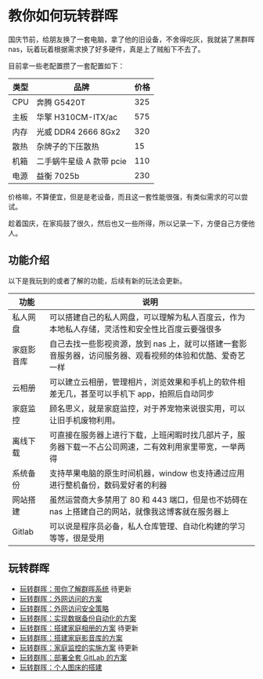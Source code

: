 # 教你如何玩转群晖

国庆节前，给朋友换了一套电脑，拿了他的旧设备，不舍得吃灰，我就装了黑群晖 nas，玩着玩着根据需求换了好多硬件，真是上了贼船下不去了。

目前拿一些老配置攒了一套配置如下：

| 类型 | 品牌                     | 价格 |
| ---- | ------------------------ | ---- |
| CPU  | 奔腾 G5420T              | 325  |
| 主板 | 华擎 H310CM-ITX/ac       | 575  |
| 内存 | 光威 DDR4 2666 8Gx2      | 320  |
| 散热 | 杂牌子的下压散热         | 15   |
| 机箱 | 二手蜗牛星级 A 款带 pcie | 110  |
| 电源 | 益衡 7025b               | 230  |

价格嘛，不算便宜，但是是老设备，而且这一套性能很强，有类似需求的可以尝试。

趁着国庆，在家捣鼓了很久，然后也又一些所得，所以记录一下，方便自己方便他人。

## 功能介绍

以下是我玩到的或者了解的功能，后续有新的玩法会更新。

| 功能       | 说明                                                                                                      |
| ---------- | --------------------------------------------------------------------------------------------------------- |
| 私人网盘   | 可以搭建自己的私人网盘，可以理解为私人百度云，作为本地私人存储，灵活性和安全性比百度云要强很多            |
| 家庭影音库 | 自己去找一些影视资源，放到 nas 上，就可以搭建一套影音服务器，访问服务器、观看视频的体验和优酷、爱奇艺一样 |
| 云相册     | 可以建立云相册，管理相片，浏览效果和手机上的软件相差无几，甚至可以手机下 app，拍照后自动同步              |
| 家庭监控   | 顾名思义，就是家庭监控，对于养宠物来说很实用，可以让旧手机废物利用。                                      |
| 离线下载   | 可直接在服务器上进行下载，上班闲暇时找几部片子，服务器下载一不占公司网速，二有效利用家里带宽，一举两得    |
| 系统备份   | 支持苹果电脑的原生时间机器，window 也支持通过应用进行整机备份，数码爱好者的利器                           |
| 网站搭建   | 虽然运营商大多禁用了 80 和 443 端口，但是也不妨碍在 nas 上搭建自己的网站，就像我这博客就在服务器上        |
| Gitlab     | 可以说是程序员必备，私人仓库管理、自动化构建的学习等等，很是受用                                          |

## 玩转群晖

- [玩转群晖：带你了解群晖系统](docs/2020/1022.md) 待更新
- [玩转群晖：外网访问的方案](docs/2020/1030.md)
- [玩转群晖：外网访问安全策略](docs/2021/0106.md)
- [玩转群晖：实现数据备份自动化的方案](docs/2020/1102.md)
- [玩转群晖：搭建家庭相册的方案](docs/2020/1110.md) 待更新
- [玩转群晖：搭建家庭影音库的方案](docs/2020/1118.md)
- [玩转群晖：家庭监控的实施方案](docs/2020/1127.md) 待更新
- [玩转群晖：部署全套 GitLab 的方案](docs/2020/1201.md)
- [玩转群晖：个人图床的搭建](docs/2020/1230.md)
